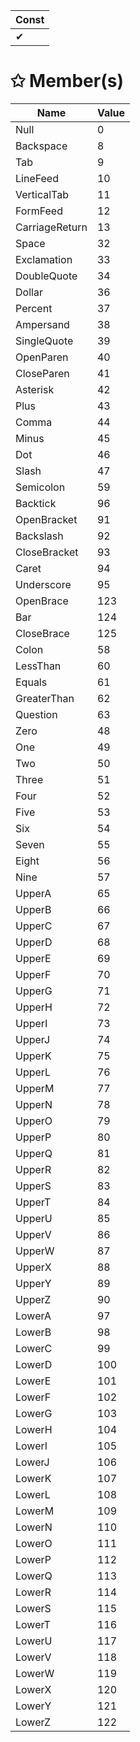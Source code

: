 | Const                        |
|------------------------------|
| ✔ |

# &#10025; Member(s)

| Name                                      | Value         |
|-------------------------------------------|---------------|
| Null | 0 |
| Backspace | 8 |
| Tab | 9 |
| LineFeed | 10 |
| VerticalTab | 11 |
| FormFeed | 12 |
| CarriageReturn | 13 |
| Space | 32 |
| Exclamation | 33 |
| DoubleQuote | 34 |
| Dollar | 36 |
| Percent | 37 |
| Ampersand | 38 |
| SingleQuote | 39 |
| OpenParen | 40 |
| CloseParen | 41 |
| Asterisk | 42 |
| Plus | 43 |
| Comma | 44 |
| Minus | 45 |
| Dot | 46 |
| Slash | 47 |
| Semicolon | 59 |
| Backtick | 96 |
| OpenBracket | 91 |
| Backslash | 92 |
| CloseBracket | 93 |
| Caret | 94 |
| Underscore | 95 |
| OpenBrace | 123 |
| Bar | 124 |
| CloseBrace | 125 |
| Colon | 58 |
| LessThan | 60 |
| Equals | 61 |
| GreaterThan | 62 |
| Question | 63 |
| Zero | 48 |
| One | 49 |
| Two | 50 |
| Three | 51 |
| Four | 52 |
| Five | 53 |
| Six | 54 |
| Seven | 55 |
| Eight | 56 |
| Nine | 57 |
| UpperA | 65 |
| UpperB | 66 |
| UpperC | 67 |
| UpperD | 68 |
| UpperE | 69 |
| UpperF | 70 |
| UpperG | 71 |
| UpperH | 72 |
| UpperI | 73 |
| UpperJ | 74 |
| UpperK | 75 |
| UpperL | 76 |
| UpperM | 77 |
| UpperN | 78 |
| UpperO | 79 |
| UpperP | 80 |
| UpperQ | 81 |
| UpperR | 82 |
| UpperS | 83 |
| UpperT | 84 |
| UpperU | 85 |
| UpperV | 86 |
| UpperW | 87 |
| UpperX | 88 |
| UpperY | 89 |
| UpperZ | 90 |
| LowerA | 97 |
| LowerB | 98 |
| LowerC | 99 |
| LowerD | 100 |
| LowerE | 101 |
| LowerF | 102 |
| LowerG | 103 |
| LowerH | 104 |
| LowerI | 105 |
| LowerJ | 106 |
| LowerK | 107 |
| LowerL | 108 |
| LowerM | 109 |
| LowerN | 110 |
| LowerO | 111 |
| LowerP | 112 |
| LowerQ | 113 |
| LowerR | 114 |
| LowerS | 115 |
| LowerT | 116 |
| LowerU | 117 |
| LowerV | 118 |
| LowerW | 119 |
| LowerX | 120 |
| LowerY | 121 |
| LowerZ | 122 |